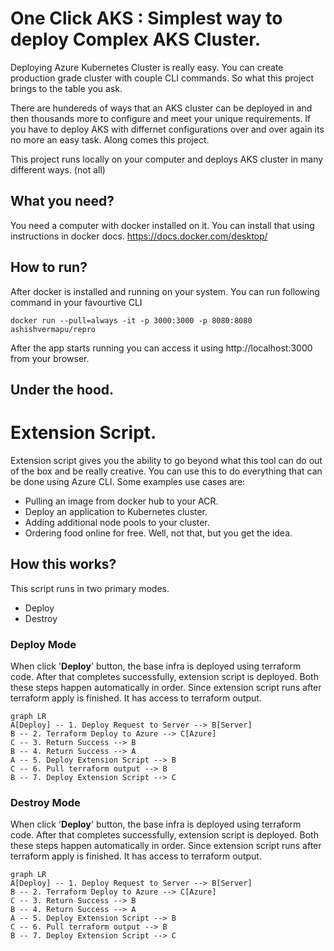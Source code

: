 # One Click AKS : Simplest way to deploy Complex AKS Cluster.

Deploying Azure Kubernetes Cluster is really easy. You can create production grade cluster with couple CLI commands. So what this project brings to the table you ask.

There are hundereds of ways that an AKS cluster can be deployed in and then thousands more to configure and meet your unique requirements. If you have to deploy AKS with differnet configurations over and over again its no more an easy task. Along comes this project.

This project runs locally on your computer and deploys AKS cluster in many different ways. (not all)

## What you need?

You need a computer with docker installed on it. You can install that using instructions in docker docs. https://docs.docker.com/desktop/

## How to run?

After docker is installed and running on your system. You can run following command in your favourtive CLI

`docker run --pull=always -it -p 3000:3000 -p 8080:8080 ashishvermapu/repro`

After the app starts running you can access it using http://localhost:3000 from your browser.

## Under the hood.

# Extension Script.

Extension script gives you the ability to go beyond what this tool can do out of the box and be really creative. You can use this to do everything that can be done using Azure CLI. Some examples use cases are:

-   Pulling an image from docker hub to your ACR.
-   Deploy an application to Kubernetes cluster.
-   Adding additional node pools to your cluster.
-   Ordering food online for free. Well, not that, but you get the idea.

## How this works?

This script runs in two primary modes.

-   Deploy
-   Destroy

### Deploy Mode

When click '**Deploy**' button, the base infra is deployed using terraform code. After that completes successfully, extension script is deployed. Both these steps happen automatically in order. Since extension script runs after terraform apply is finished. It has access to terraform output.

```mermaid
graph LR
A[Deploy] -- 1. Deploy Request to Server --> B[Server]
B -- 2. Terraform Deploy to Azure --> C[Azure]
C -- 3. Return Success --> B
B -- 4. Return Success --> A
A -- 5. Deploy Extension Script --> B
C -- 6. Pull terraform output --> B
B -- 7. Deploy Extension Script --> C

```

### Destroy Mode

When click '**Deploy**' button, the base infra is deployed using terraform code. After that completes successfully, extension script is deployed. Both these steps happen automatically in order. Since extension script runs after terraform apply is finished. It has access to terraform output.

```mermaid
graph LR
A[Deploy] -- 1. Deploy Request to Server --> B[Server]
B -- 2. Terraform Deploy to Azure --> C[Azure]
C -- 3. Return Success --> B
B -- 4. Return Success --> A
A -- 5. Deploy Extension Script --> B
C -- 6. Pull terraform output --> B
B -- 7. Deploy Extension Script --> C
```
